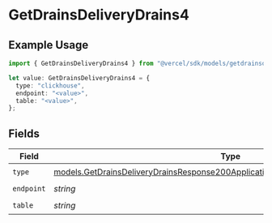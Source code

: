 # GetDrainsDeliveryDrains4

## Example Usage

```typescript
import { GetDrainsDeliveryDrains4 } from "@vercel/sdk/models/getdrainsop.js";

let value: GetDrainsDeliveryDrains4 = {
  type: "clickhouse",
  endpoint: "<value>",
  table: "<value>",
};
```

## Fields

| Field                                                                                                                                                                      | Type                                                                                                                                                                       | Required                                                                                                                                                                   | Description                                                                                                                                                                |
| -------------------------------------------------------------------------------------------------------------------------------------------------------------------------- | -------------------------------------------------------------------------------------------------------------------------------------------------------------------------- | -------------------------------------------------------------------------------------------------------------------------------------------------------------------------- | -------------------------------------------------------------------------------------------------------------------------------------------------------------------------- |
| `type`                                                                                                                                                                     | [models.GetDrainsDeliveryDrainsResponse200ApplicationJSONResponseBodyDrains24Type](../models/getdrainsdeliverydrainsresponse200applicationjsonresponsebodydrains24type.md) | :heavy_check_mark:                                                                                                                                                         | N/A                                                                                                                                                                        |
| `endpoint`                                                                                                                                                                 | *string*                                                                                                                                                                   | :heavy_check_mark:                                                                                                                                                         | N/A                                                                                                                                                                        |
| `table`                                                                                                                                                                    | *string*                                                                                                                                                                   | :heavy_check_mark:                                                                                                                                                         | N/A                                                                                                                                                                        |